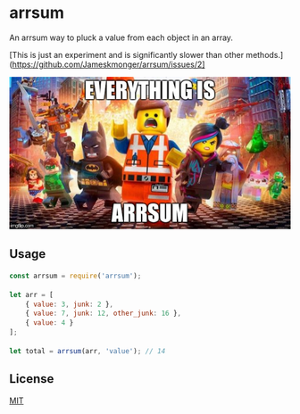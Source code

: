 # arrsum

An arrsum way to pluck a value from each object in an array.

[This is just an experiment and is significantly slower than other methods.](https://github.com/Jameskmonger/arrsum/issues/2]

![Everything is arrsum](everything-is-arrsum.jpg)

## Usage

```javascript
const arrsum = require('arrsum');

let arr = [
    { value: 3, junk: 2 },
    { value: 7, junk: 12, other_junk: 16 },
    { value: 4 }
];

let total = arrsum(arr, 'value'); // 14
```

## License

[MIT](LICENSE)
